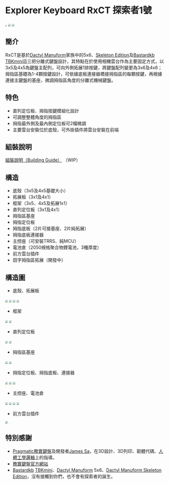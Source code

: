 # Explorer Keyboard RxCT 探索者1號

<img src="image0.jpg" style="zoom: 30%;" >
<img src="image1.png" style="zoom: 50%;" >
<img src="image2.png" style="zoom: 50%;" >

## 簡介

RxCT是基於[Dactyl Manuform](https://github.com/abstracthat/dactyl-manuform)家族中的5x6、[Skeleton Edition](https://github.com/atsuyuki/dactyl-manuform-skeleton-edition-4x5)及[Bastardkb TBKmini](https://github.com/Bastardkb/TBK-Mini)這三把分離式鍵盤設計，其特點在於使用相機雲台作為主要固定方式，以3x5及4x5為鍵盤主配列，可向外側拓展1排按鍵，將鍵盤配列變更為3x6及4x6；拇指區基礎為1-4顆按鍵設計，可依據底板連接器橋接拇指區的每顆按鍵，再根據連接主鍵盤的基座，微調拇指區角度的分離式機械鍵盤。

## 特色

- 直列定位板、拇指按鍵模組化設計
- 可調整整體角度的拇指區
- 拇指最外側及最內側定位板可2檔微調
- 主要雲台安裝位於底殼，可外掛插件將雲台安裝在前端

## 組裝說明

[組裝說明（Building Guide）](guide.md) （WIP）

## 構造

- 底殼（3x5及4x5基礎大小）
- 拓展板（3x1及4x1）
- 框架（3x5、4x5及拓展1x1）
- 直列定位板（3x1及4x1）
- 拇指區基座
- 拇指定位板
- 拇指底板（2片可接基座、2片純拓展）
- 拇指底板連接器
- 主控座（可安裝TRRS、純MCU）
- 電池倉（2050規格聚合物鋰電池，3種厚度）
- 前方雲台插件
- 田字拇指區拓展（開發中）

## 構造圖

- 底殼、拓展板
<img src="Pic/1-1.png" style="zoom: 50%;" >
<img src="Pic/1-2.png" style="zoom: 50%;" >
<img src="Pic/1-3.png" style="zoom: 50%;" >
<img src="Pic/1-4.png" style="zoom: 50%;" >

- 框架

<img src="Pic/2-1.png" style="zoom: 50%;" >
<img src="Pic/2-2.png" style="zoom: 50%;" >

- 直列定位板

<img src="Pic/3-1.png" style="zoom: 50%;" >
<img src="Pic/3-2.png" style="zoom: 50%;" >

- 拇指區基座

<img src="Pic/4-1.png" style="zoom: 50%;" >
<img src="Pic/4-2.png" style="zoom: 50%;" >

- 拇指定位板、拇指底板、連接器

<img src="Pic/5-1.png" style="zoom: 50%;" >
<img src="Pic/5-2.png" style="zoom: 50%;" >
<img src="Pic/5-3.png" style="zoom: 50%;" >

- 主控座、電池倉

<img src="Pic/6-1.png" style="zoom: 50%;" >
<img src="Pic/6-2.png" style="zoom: 50%;" >
<img src="Pic/6-3.png" style="zoom: 50%;" >
<img src="Pic/6-4.png" style="zoom: 50%;" >

- 前方雲台插件

<img src="Pic/6-5.png" style="zoom: 50%;" >

## 特別感謝

- [Pragmatic務實鍵盤](https://github.com/jamessa/Pragmatic)及開發者[James Sa](https://github.com/jamessa)，在3D設計、3D列印、韌體代碼、[人體工學邏輯](https://www.youtube.com/watch?v=p7gZdOTpbP8)上的指導。
- [務實鍵盤官方網站](https://www.pragmatic.com.tw/)
- [Bastardkb](https://bastardkb.com/?fbclid=IwAR0HTUxLdHe8ZL2sCDtqDt270YRag5GlEKGHjyKge5UxckXjq_M7VrpKhu0) [TBKmini](https://bastardkb.com/product/tbk-mini-kit/)、[Dactyl Manuform](https://github.com/abstracthat/dactyl-manuform) 5x6、[Dactyl Manuform Skeleton Edition](https://github.com/atsuyuki/dactyl-manuform-skeleton-edition-4x5)，沒有接觸到你們，也不會有探索者的誕生。
